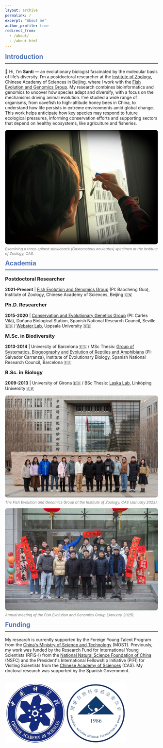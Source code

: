 ```yaml
---
layout: archive
permalink: /
excerpt: "About me"
author_profile: true
redirect_from:
  - /about/
  - /about.html
---
```


<div class="section-card">
  <h2 style="color: #5474B8; border-bottom: 3px solid #5474B8; padding-bottom: 0.5rem; margin-top: 0.5rem;">Introduction</h2>
  <p>👋 Hi, I'm <strong>Santi</strong> — an evolutionary biologist fascinated by the molecular basis of life’s diversity. I’m a postdoctoral researcher at the <a href="http://english.ioz.cas.cn/" target="_blank">Institute of Zoology</a>, Chinese Academy of Sciences in Beijing, where I work with the <a href="https://guolaboratory.com/" target="_blank">Fish Evolution and Genomics Group</a>. My research combines bioinformatics and genomics to uncover how species adapt and diversify, with a focus on the mechanisms driving animal evolution. I've studied a wide range of organisms, from cavefish to high-altitude honey bees in China, to understand how life persists in extreme environments amid global change. This work helps anticipate how key species may respond to future ecological pressures, informing conservation efforts and supporting sectors that depend on healthy ecosystems, like agriculture and fisheries.</div>

<div style="display: grid; grid-template-columns: repeat(auto-fit, minmax(300px, 1fr)); gap: 1rem; margin-top: 2rem 0;">
  <img src="/images/santi_with_fish.png" alt="Dr. Montero-Mendieta conducting fish research" style="border-radius: 8px;">
</div>
<p style="text-align: left; margin-top: 8px; font-size: 12px; color: #777; font-style: italic;">Examining a three-spined stickleback (Gasterosteus aculeatus) specimen at the Institute of Zoology, CAS.</p>

<div class="section-card">
  <h2 style="color: #5474B8; border-bottom: 3px solid #5474B8; padding-bottom: 0.5rem; margin-top: 0.5rem;">Academia</h2>
  <div class="timeline">
    <div class="timeline-item">
      <h3 style="margin-top: 0;">Postdoctoral Researcher</h3>
      <p><strong>2021-Present</strong> | <a href="https://guolaboratory.com/" target="_blank">Fish Evolution and Genomics Group</a> (PI: Baocheng Guo), Institute of Zoology, Chinese Academy of Sciences, Beijing 🇨🇳</p>
    </div>
    <div class="timeline-item">
      <h3 style="margin-top: 0;">Ph.D. Researcher</h3>
      <p><strong>2015-2020</strong> | <a href="https://www.consevol.org/" target="_blank">Conservation and Evolutionary Genetics Group</a> (PI: Carles Vilà), Doñana Biological Station, Spanish National Research Council, Seville 🇪🇸 / <a href="https://www.katalog.uu.se/profile/?id=N1-581" target="_blank">Webster Lab</a>, Uppsala University 🇸🇪</p>
    </div>
    <div class="timeline-item">
      <h3 style="margin-top: 0;">M.Sc. in Biodiversity</h3>
      <p><strong>2013-2014</strong> | University of Barcelona 🇪🇸 / MSc Thesis: <a href="https://www.ibe.upf-csic.es/carranza" target="_blank">Group of Systematics, Biogeography and Evolution of Reptiles and Amphibians</a> (PI: Salvador Carranza), Institute of Evolutionary Biology, Spanish National Research Council, Barcelona 🇪🇸</p>
    </div>
    <div class="timeline-item">
      <h3 style="margin-top: 0;">B.Sc. in Biology</h3>
      <p><strong>2009-2013</strong> | University of Girona 🇪🇸 / BSc Thesis: <a href="https://liu.se/en/employee/matla69" target="_blank">Laska Lab</a>, Linköping University 🇸🇪</p>
    </div>
  </div>
</div>

<div style="display: grid; grid-template-columns: repeat(auto-fit, minmax(300px, 1fr)); gap: 1rem; margin-top: 2rem 0;">
  <img src="/images/FEGG_2023.jpg" alt="Research group photo" style="border-radius: 8px;">
</div>
<p style="text-align: left; margin-top: 8px; font-size: 12px; color: #777; font-style: italic;">The Fish Evolution and Genomics Group at the Institute of Zoology, CAS (January 2023).</p>

<div style="display: grid; grid-template-columns: repeat(auto-fit, minmax(300px, 1fr)); gap: 1rem; margin-top: 2rem 0;">
  <img src="/images/FEGG_2024_annual_meeting.jpg" alt="Research group photo" style="border-radius: 8px;">
</div>
<p style="text-align: left; margin-top: 8px; font-size: 12px; color: #777; font-style: italic;">Annual meeting of the Fish Evolution and Genomics Group (January 2025).</p>

<div class="section-card">
  <h2 style="color: #5474B8; border-bottom: 3px solid #5474B8; padding-bottom: 0.5rem; margin-top: 0.5rem;">Funding</h2>
  <p>My research is currently supported by the Foreign Young Talent Program from the <a href="https://en.most.gov.cn/" target="_blank">China's Ministry of Science and Technology</a> (MOST). Previously, my work was funded by the Research Fund for International Young Scientists (RFIS-I) from the <a href="https://www.nsfc.gov.cn/english/site_1/index.html" target="_blank">National Natural Science Foundation of China</a> (NSFC) and the President's International Fellowship Initiative (PIFI) for Visiting Scientists from the <a href="https://english.cas.cn" target="_blank">Chinese Academy of Sciences</a> (CAS). My doctoral research was supported by the Spanish Government.</p>
  <div style="display: grid; grid-template-columns: repeat(auto-fit, minmax(200px, 1fr)); gap: 1rem; margin: 2rem 0;">
    <img src="/images/logos_cas_nsfc.png" alt="logos_cas_nsfc" style="max-height: 400px; max-width: 400px; border-radius: 8px; width: 100%;">
  </div>
</div>
